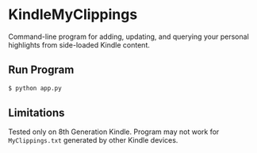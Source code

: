 # KindleMyClippings
Command-line program for adding, updating, and querying your personal highlights from side-loaded Kindle content.

## Run Program
```bash
$ python app.py
```

## Limitations
Tested only on 8th Generation Kindle. Program may not work for `MyClippings.txt` generated by other Kindle devices.
